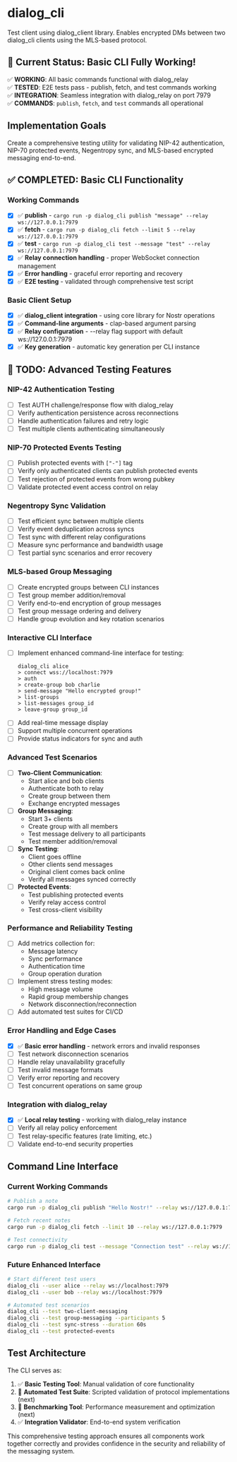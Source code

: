 # dialog_cli

Test client using dialog_client library. Enables encrypted DMs between two dialog_cli clients using the MLS-based protocol.

## 🎉 Current Status: Basic CLI Fully Working!

✅ **WORKING**: All basic commands functional with dialog_relay  
✅ **TESTED**: E2E tests pass - publish, fetch, and test commands working  
✅ **INTEGRATION**: Seamless integration with dialog_relay on port 7979  
✅ **COMMANDS**: `publish`, `fetch`, and `test` commands all operational  

## Implementation Goals

Create a comprehensive testing utility for validating NIP-42 authentication, NIP-70 protected events, Negentropy sync, and MLS-based encrypted messaging end-to-end.

## ✅ COMPLETED: Basic CLI Functionality

### Working Commands
- [x] ✅ **publish** - `cargo run -p dialog_cli publish "message" --relay ws://127.0.0.1:7979`
- [x] ✅ **fetch** - `cargo run -p dialog_cli fetch --limit 5 --relay ws://127.0.0.1:7979`  
- [x] ✅ **test** - `cargo run -p dialog_cli test --message "test" --relay ws://127.0.0.1:7979`
- [x] ✅ **Relay connection handling** - proper WebSocket connection management
- [x] ✅ **Error handling** - graceful error reporting and recovery
- [x] ✅ **E2E testing** - validated through comprehensive test script

### Basic Client Setup  
- [x] ✅ **dialog_client integration** - using core library for Nostr operations
- [x] ✅ **Command-line arguments** - clap-based argument parsing
- [x] ✅ **Relay configuration** - --relay flag support with default ws://127.0.0.1:7979
- [x] ✅ **Key generation** - automatic key generation per CLI instance

## 🔄 TODO: Advanced Testing Features

### NIP-42 Authentication Testing
- [ ] Test AUTH challenge/response flow with dialog_relay
- [ ] Verify authentication persistence across reconnections
- [ ] Handle authentication failures and retry logic
- [ ] Test multiple clients authenticating simultaneously

### NIP-70 Protected Events Testing
- [ ] Publish protected events with `["-"]` tag
- [ ] Verify only authenticated clients can publish protected events
- [ ] Test rejection of protected events from wrong pubkey
- [ ] Validate protected event access control on relay

### Negentropy Sync Validation
- [ ] Test efficient sync between multiple clients
- [ ] Verify event deduplication across syncs
- [ ] Test sync with different relay configurations
- [ ] Measure sync performance and bandwidth usage
- [ ] Test partial sync scenarios and error recovery

### MLS-based Group Messaging
- [ ] Create encrypted groups between CLI instances
- [ ] Test group member addition/removal
- [ ] Verify end-to-end encryption of group messages
- [ ] Test group message ordering and delivery
- [ ] Handle group evolution and key rotation scenarios

### Interactive CLI Interface
- [ ] Implement enhanced command-line interface for testing:
  ```
  dialog_cli alice
  > connect wss://localhost:7979
  > auth
  > create-group bob charlie
  > send-message "Hello encrypted group!"
  > list-groups
  > list-messages group_id
  > leave-group group_id
  ```
- [ ] Add real-time message display
- [ ] Support multiple concurrent operations
- [ ] Provide status indicators for sync and auth

### Advanced Test Scenarios
- [ ] **Two-Client Communication**:
  - Start alice and bob clients
  - Authenticate both to relay
  - Create group between them
  - Exchange encrypted messages
- [ ] **Group Messaging**:
  - Start 3+ clients
  - Create group with all members
  - Test message delivery to all participants
  - Test member addition/removal
- [ ] **Sync Testing**:
  - Client goes offline
  - Other clients send messages
  - Original client comes back online
  - Verify all messages synced correctly
- [ ] **Protected Events**:
  - Test publishing protected events
  - Verify relay access control
  - Test cross-client visibility

### Performance and Reliability Testing
- [ ] Add metrics collection for:
  - Message latency
  - Sync performance
  - Authentication time
  - Group operation duration
- [ ] Implement stress testing modes:
  - High message volume
  - Rapid group membership changes
  - Network disconnection/reconnection
- [ ] Add automated test suites for CI/CD

### Error Handling and Edge Cases
- [x] ✅ **Basic error handling** - network errors and invalid responses
- [ ] Test network disconnection scenarios
- [ ] Handle relay unavailability gracefully
- [ ] Test invalid message formats
- [ ] Verify error reporting and recovery
- [ ] Test concurrent operations on same group

### Integration with dialog_relay
- [x] ✅ **Local relay testing** - working with dialog_relay instance
- [ ] Verify all relay policy enforcement
- [ ] Test relay-specific features (rate limiting, etc.)
- [ ] Validate end-to-end security properties

## Command Line Interface

### Current Working Commands
```bash
# Publish a note
cargo run -p dialog_cli publish "Hello Nostr!" --relay ws://127.0.0.1:7979

# Fetch recent notes  
cargo run -p dialog_cli fetch --limit 10 --relay ws://127.0.0.1:7979

# Test connectivity
cargo run -p dialog_cli test --message "Connection test" --relay ws://127.0.0.1:7979
```

### Future Enhanced Interface
```bash
# Start different test users
dialog_cli --user alice --relay ws://localhost:7979
dialog_cli --user bob --relay ws://localhost:7979

# Automated test scenarios
dialog_cli --test two-client-messaging
dialog_cli --test group-messaging --participants 5
dialog_cli --test sync-stress --duration 60s
dialog_cli --test protected-events
```

## Test Architecture

The CLI serves as:
1. ✅ **Basic Testing Tool**: Manual validation of core functionality
2. 🔄 **Automated Test Suite**: Scripted validation of protocol implementations (next)
3. 🔄 **Benchmarking Tool**: Performance measurement and optimization (next) 
4. ✅ **Integration Validator**: End-to-end system verification

This comprehensive testing approach ensures all components work together correctly and provides confidence in the security and reliability of the messaging system.